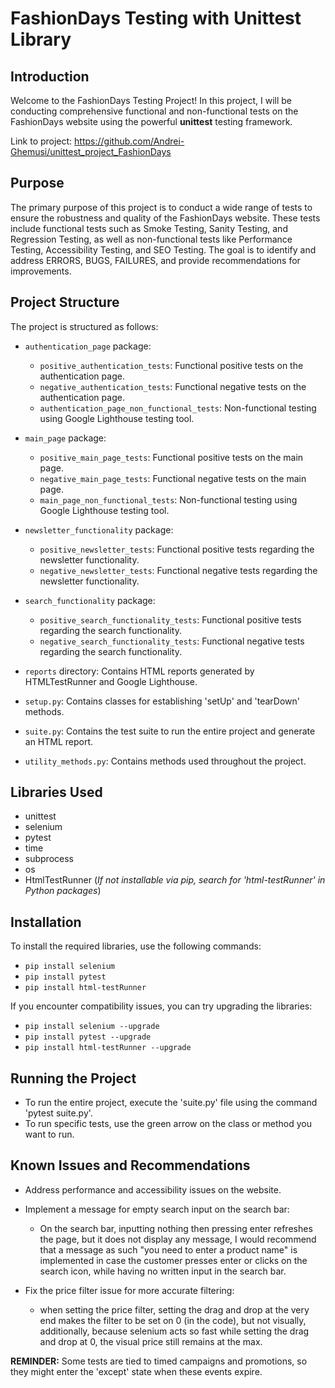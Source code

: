 # FashionDays Testing with Unittest Library

## Introduction
Welcome to the FashionDays Testing Project! In this project, I will be conducting comprehensive functional and non-functional tests on the FashionDays website using the powerful **unittest** testing framework.

Link to project: https://github.com/Andrei-Ghemusi/unittest_project_FashionDays

## Purpose
The primary purpose of this project is to conduct a wide range of tests to ensure the robustness and quality of the FashionDays website. These tests include functional tests such as Smoke Testing, Sanity Testing, and Regression Testing, as well as non-functional tests like Performance Testing, Accessibility Testing, and SEO Testing. The goal is to identify and address ERRORS, BUGS, FAILURES, and provide recommendations for improvements.

## Project Structure
The project is structured as follows:

- `authentication_page` package:
  - `positive_authentication_tests`: Functional positive tests on the authentication page.
  - `negative_authentication_tests`: Functional negative tests on the authentication page.
  - `authentication_page_non_functional_tests`: Non-functional testing using Google Lighthouse testing tool.

- `main_page` package:
  - `positive_main_page_tests`: Functional positive tests on the main page.
  - `negative_main_page_tests`: Functional negative tests on the main page.
  - `main_page_non_functional_tests`: Non-functional testing using Google Lighthouse testing tool.

- `newsletter_functionality` package:
  - `positive_newsletter_tests`: Functional positive tests regarding the newsletter functionality.
  - `negative_newsletter_tests`: Functional negative tests regarding the newsletter functionality.

- `search_functionality` package:
  - `positive_search_functionality_tests`: Functional positive tests regarding the search functionality.
  - `negative_search_functionality_tests`: Functional negative tests regarding the search functionality.

- `reports` directory: Contains HTML reports generated by HTMLTestRunner and Google Lighthouse.
- `setup.py`: Contains classes for establishing 'setUp' and 'tearDown' methods.
- `suite.py`: Contains the test suite to run the entire project and generate an HTML report.
- `utility_methods.py`: Contains methods used throughout the project.

## Libraries Used
- unittest
- selenium
- pytest
- time
- subprocess
- os
- HtmlTestRunner (*If not installable via pip, search for 'html-testRunner' in Python packages*)

## Installation
To install the required libraries, use the following commands:
- `pip install selenium`
- `pip install pytest`
- `pip install html-testRunner`

If you encounter compatibility issues, you can try upgrading the libraries:
- `pip install selenium --upgrade`
- `pip install pytest --upgrade`
- `pip install html-testRunner --upgrade`

## Running the Project
- To run the entire project, execute the 'suite.py' file using the command 'pytest suite.py'.
- To run specific tests, use the green arrow on the class or method you want to run.

## Known Issues and Recommendations
- Address performance and accessibility issues on the website.

- Implement a message for empty search input on the search bar:
  - On the search bar, inputting nothing then pressing enter refreshes the page, but it does not display any message, I would recommend that a message as such "you need to enter a product name" is implemented in case the customer presses enter or clicks on the search icon, while having no written input in the search bar.

- Fix the price filter issue for more accurate filtering:
  - when setting the price filter, setting the drag and drop at the very end makes the filter to be set on 0 (in the code), but not visually, additionally, because selenium acts so fast while setting the drag and drop at 0, the visual price still remains at the max.

**REMINDER:** Some tests are tied to timed campaigns and promotions, so they might enter the 'except' state when these events expire.


